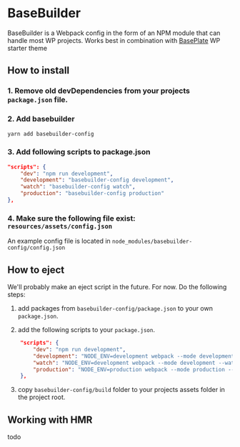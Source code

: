 # BaseBuilder

BaseBuilder is a Webpack config in the form of an NPM module that can handle most WP projects.
Works best in combination with [BasePlate](https://github.com/Levdbas/BasePlate 'Check out BasePlate') WP starter theme

## How to install

### 1. Remove old devDependencies from your projects `package.json` file.

### 2. Add basebuilder

```bash
yarn add basebuilder-config
```

### 3. Add following scripts to package.json

```json
"scripts": {
    "dev": "npm run development",
    "development": "basebuilder-config development",
    "watch": "basebuilder-config watch",
    "production": "basebuilder-config production"
},
```

### 4. Make sure the following file exist: `resources/assets/config.json`

An example config file is located in `node_modules/basebuilder-config/config.json`

## How to eject

We'll probably make an eject script in the future. For now. Do the following steps:

1. add packages from `basebuilder-config/package.json` to your own `package.json`.

2. add the following scripts to your `package.json`.

```json
    "scripts": {
        "dev": "npm run development",
        "development": "NODE_ENV=development webpack --mode development --config assets/build/webpack.config.js",
        "watch": "NODE_ENV=development webpack --mode development --watch --config assets/build/webpack.config.js",
        "production": "NODE_ENV=production webpack --mode production --config assets/build/webpack.config.js"
    },
```

3. copy `basebuilder-config/build` folder to your projects assets folder in the project root.

## Working with HMR

todo
